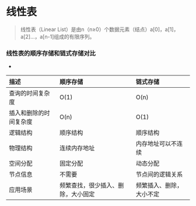 # 线性表
> 线性表（Linear List）是由n（n≥0）个数据元素（结点）a[0]，a[1]，a[2]…，a[n-1]组成的有限序列。

### 线性表的顺序存储和链式存储对比
-
| 描述 | 顺序存储 | 链式存储 |
|:-----|:----|:----|
| 查询的时间复杂度 | O(1) | O(n) |
| 插入和删除的时间复杂度 | O(n) | O(1) |
| 逻辑结构 | 顺序结构 | 顺序结构 |
| 物理结构 | 连续内存地址 | 内存地址可以不连续 |
| 空间分配 | 固定分配 | 动态分配 |
| 节点信息 | 不需要 | 节点间的逻辑关系 |
| 应用场景 | 频繁查找，很少插入、删除，大小固定 | 频繁插入、删除，大小不定 |

